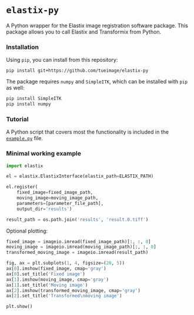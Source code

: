 # `elastix-py`
A Python wrapper for the Elastix image registration software package. This package allows you to call Elastix and Transformix from Python. 

### Installation

Using `pip`, you can install from this repository:

`pip install git+https://github.com/tueimage/elastix-py`

The package requires `numpy` and `SimpleITK`, which can be installed with `pip` as well:

```bash
pip install SimpleITK
pip install numpy
```

### Tutorial

A Python script that covers most the functionality is included in the [`example.py`](example.py) file.

### Minimal working example

```python
import elastix

el = elastix.ElastixInterface(elastix_path=ELASTIX_PATH)

el.register(
    fixed_image=fixed_image_path,
    moving_image=moving_image_path,
    parameters=[parameter_file_path],
    output_dir='results')

result_path = os.path.join('results', 'result.0.tiff')
```

Optional plotting:

```python
fixed_image = imageio.imread(fixed_image_path)[:, :, 0]
moving_image = imageio.imread(moving_image_path)[:, :, 0]
transformed_moving_image = imageio.imread(result_path)

fig, ax = plt.subplots(1, 4, figsize=(20, 5))
ax[0].imshow(fixed_image, cmap='gray')
ax[0].set_title('Fixed image')
ax[1].imshow(moving_image, cmap='gray')
ax[1].set_title('Moving image')
ax[2].imshow(transformed_moving_image, cmap='gray')
ax[2].set_title('Transformed\nmoving image')

plt.show()
```
